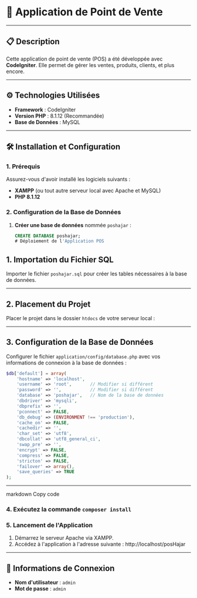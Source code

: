 # 📌 **Application de Point de Vente**

---

## 📋 **Description**

Cette application de point de vente (POS) a été développée avec **CodeIgniter**. Elle permet de gérer les ventes, produits, clients, et plus encore.

---

## ⚙️ **Technologies Utilisées**

- **Framework** : CodeIgniter  
- **Version PHP** : 8.1.12 (Recommandée)  
- **Base de Données** : MySQL  

---

## 🛠️ **Installation et Configuration**

### **1. Prérequis**

Assurez-vous d'avoir installé les logiciels suivants :

- **XAMPP** (ou tout autre serveur local avec Apache et MySQL)  
- **PHP 8.1.12**  

### **2. Configuration de la Base de Données**

1. **Créer une base de données** nommée `poshajar` :

   ```sql
   CREATE DATABASE poshajar;
   # Déploiement de l'Application POS

## 1. Importation du Fichier SQL

Importer le fichier `poshajar.sql` pour créer les tables nécessaires à la base de données.

---

## 2. Placement du Projet

Placer le projet dans le dossier `htdocs` de votre serveur local :



---

## 3. Configuration de la Base de Données

Configurer le fichier `application/config/database.php` avec vos informations de connexion à la base de données :

```php
$db['default'] = array(
    'hostname' => 'localhost',
    'username' => 'root',       // Modifier si différent
    'password' => '',           // Modifier si différent
    'database' => 'poshajar',   // Nom de la base de données
    'dbdriver' => 'mysqli',
    'dbprefix' => '',
    'pconnect' => FALSE,
    'db_debug' => (ENVIRONMENT !== 'production'),
    'cache_on' => FALSE,
    'cachedir' => '',
    'char_set' => 'utf8',
    'dbcollat' => 'utf8_general_ci',
    'swap_pre' => '',
    'encrypt' => FALSE,
    'compress' => FALSE,
    'stricton' => FALSE,
    'failover' => array(),
    'save_queries' => TRUE
);

```
---

markdown
Copy code
### 4. Exécutez la commande `composer install`

### 5. Lancement de l'Application

1. Démarrez le serveur Apache via XAMPP.
2. Accédez à l'application à l'adresse suivante : http://localhost/posHajar

---

## 🔑 **Informations de Connexion**


- **Nom d'utilisateur** : `admin`
- **Mot de passe** : `admin`
